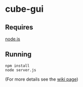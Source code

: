 # cube-gui

## Requires

[node.js](http://nodejs.org/)

## Running

```
npm install
node server.js
```

(For more details see the [wiki page](https://github.com/ic-cubesat/cube-gui/wiki/Running-the-backend-web-server))
